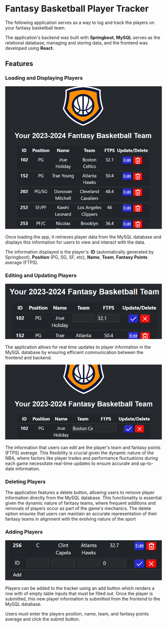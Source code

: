 # Fantasy Basketball Player Tracker

The following application serves as a way to log and track the players on your fantasy basketball team.

The application's backend was built with **Springboot**, **MySQL** serves as the relational database, managing and storing data, and the frontend was developed using **React**.

## Features

### Loading and Displaying Players

![Alt text](/Images/1.png?raw=true "Load Players")

Once loading the app, it retrieves player data from the MySQL database and displays this information for users to view and interact with the data. 

The information displayed is the player's: **ID** (automatically generated by Springboot), **Position** (PG, SG, SF, etc), **Name**, **Team**, **Fantasy Points** average (FTPS).

### Editing and Updating Players 

![Alt text](/Images/2.png?raw=true "Update Players")

The applicaiton allows for real time updates to player information in the MySQL database by ensuring efficient communication between the frontend and backend.

![Alt text](/Images/3.png?raw=true "Update Players")

The information that users can edit are the player's team and fantasy points (FTPS) average. 
This flexibility is crucial given the dynamic nature of the NBA, where factors like player trades and performance fluctuations during each game necessitate real-time updates to ensure accurate and up-to-date information.

### Deleting Players

The application features a delete button, allowing users to remove player information directly from the MySQL database. This functionality is essential given the dynamic nature of fantasy teams, where frequent additions and removals of players occur as part of the game's mechanics. The delete option ensures that users can maintain an accurate representation of their fantasy teams in alignment with the evolving nature of the sport

### Adding Players

![Alt text](/Images/4.png?raw=true "Add Players")

Players can be added to the tracker using an add button which renders a row with of empty table inputs that must be filled out. Once the player is submitted, this new player information is submitted from the frontend to the MySQL database.

Users must enter the players position, name, team, and fantasy points average and click the submit button. 
